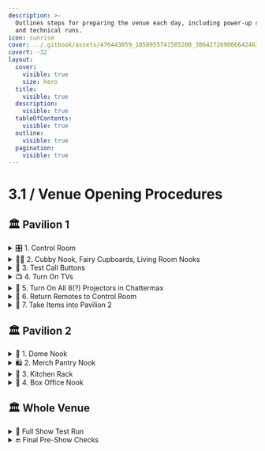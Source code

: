 ```yaml
---
description: >-
  Outlines steps for preparing the venue each day, including power-up sequences
  and technical runs.
icon: sunrise
cover: ../.gitbook/assets/476443859_1858955741585208_3064272690066424631_n.jpg
coverY: -32
layout:
  cover:
    visible: true
    size: hero
  title:
    visible: true
  description:
    visible: true
  tableOfContents:
    visible: true
  outline:
    visible: true
  pagination:
    visible: true
---
```


# 3.1 / Venue Opening Procedures

## 🏛 Pavilion 1

<details>

<summary>🎛️ 1. Control Room</summary>

* **Radios:**
  * Switch ON:
    * `CH2`: FOH / Box Office
    * `CH4`: Tech / Experience
* **Distros:**
  * Located in rack at far end of room
  * Switch **ON all breakers** on **all 3 distros**
* **Work Lighting:**
  * Via **Show Control OPS Panel** → `Technical > Lighting`
  * Activate:
    * `Pav1 Work`
    * `Pav2 Work`
* **CCTV + Show Control Panel:**
  * Turn TV ON with remote
  * Open `NX Witness` from desktop
    * Select `Experience` tab
*   **OPS Panel Setup on Experience Screen:**

    **Using "Show Control" Monitor**

1. Open OBS from desktop
2. Open **OPS panel** via:
   * `Show Touch` app **or**
   * `Winscript` → Tools → Show Touch → Select `OPS`
3. Confirm panel displays OBS and on NX Witness Experience screen
4. If not displaying:
   * Open Task Manager → End `OBS.exe` → Relaunch OBS

> 🖱 **TV Mouse**: Use the mouse labeled “TV” on desk.

</details>

<details>

<summary>🧚‍♀️ 2. Cubby Nook, Fairy Cupboards, Living Room Nooks</summary>

**Distros:**\
Turn ON all breakers



| Area                 | Elements Powered                                                                                                                                                                                                      |
| -------------------- | --------------------------------------------------------------------------------------------------------------------------------------------------------------------------------------------------------------------- |
| **Entrance**         | Sky Cyc, LX boxes, porch light, go photo                                                                                                                                                                              |
| **Entrance Hallway** | Niche LED strip light                                                                                                                                                                                                 |
| **Fairy Cupboards**  | Nook lights, fans, TVs _(manual power-on may be needed) Riverside -_ Use layout preset: `Fairy Cupboard Riv`                                                                                                          |
| **Living Rooms**     | LX boxes and TVs                                                                                                                                                                                                      |
| **Riv Cubby**        | Bottom distro in Riv Living Room Nook                                                                                                                                                                                 |
| **Mac Cubby**        | Bottom distro of Cub Nook                                                                                                                                                                                             |
| **Chattermax**       | <p>Breaker 1 on Aggreko distro powers LED dance floor </p><ul><li><strong>Control Room:</strong> Bottom shelf unit at entry</li></ul><ul><li><strong>Cubby Nook:</strong> Top of 2nd rack, far-right corner</li></ul> |

</details>

<details>

<summary>🔔 3. Test Call Buttons</summary>

* On **wall-mounted iPads** in each room
  * Press **Test Call**
* On Show Touch Panel:
  * Tap **"Received"**&#x20;

> 📝 _Must be completed before first show to clear messages and avoid confusion._

</details>

<details>

<summary>📺 4. Turn On TVs</summary>

**Remotes Needed:**

* TCL TV Remote
* Panasonic Projector Remote
* Prop remote

**🛋 Living Rooms – 3x TVs:**

* Select: HDMI 1
* Test Sprite box function using Prop Remote (behind TV):
  * Test Channels: 3, 4, 5, 6
  * Leave on Channel 2 (black screen for mock-off)
* Remote aim points:
  * Window TV: Aim at centre right
  * Prop TV: Aim at lower centre

⛺ **Cubby TVs – 4x per cubby:**

* Select: HDMI 1
* Remote aim points:
  * Throne Room: RHS behind panel gap around back of cubby panelling and wall
  * Prop TV: Slightly pull centre bottom-left purple panel, aim downward in gap
  * Chilli: Between panelling and wall on LHS or centre-left in porthole close to screen
  * Toilet: LHS above and behind toilet cubby paneling

🔇 Mute Chilli TV — unmute at \~8:30 AM (the audio loop is annoying)

**🛏 Bedrooms – 1x TV each:**

* Select: HDMI 4
* Remote aim point: Centre of window frame

</details>

<details>

<summary>🎥 5. Turn On All 8(?) Projectors in Chattermax</summary>



</details>

<details>

<summary>🔁 6. Return Remotes to Control Room</summary>



</details>

<details>

<summary>📱 7. Take Items into Pavilion 2</summary>

* iPad with **Show Touch OPS Panel** open
* **Tech MacBook**

</details>

## 🏛 Pavilion 2

<details>

<summary>🌠 1. Dome Nook</summary>

#### **Distros:**

* Turn ON: Work LX (Highbays) or Truss Lights (in Pav 2 Work mode) for Cleaning Team
* Turn ON: Indicated breakers on rack distros

> ⚙️ If calibrating: leave Dome LED OFF until calibration is complete

#### **Lighting:**

* **If not already on,**
  * In  ShowTouch OPS Panel → `Technical > Lighting` - Set to `Pav 2 Work`&#x20;

#### **Projectors:**

* **5x Dome Projectors**
  * Stand in centre of Dome and aim at each lens
* **7x Creek Projectors**

#### **Computers:**

* **Dome Monitor:**
  * Launch:
    * `Nestmap` (Dome projector program)
    * `Resolume` (Dome content playback)

> &#x20;⚙️ Shortcuts on desktop in `Dome PC Showfiles` box

* **Creek Monitor:**
  * Launch:
    * `MadMapper`
      * Ensure output set to `Fullscreen`
    * `Perform`

> ⚙️ Shortcuts on Creek \*is there info missing here?\*

#### Dome:

🔄 Rotate Dome content or mask as needed

* Floppy scene is to be centred between _exit archway_ and _Projector Plinth 5_

🔊 Test AV sync\
💡 Turn **ON Dome LED** after calibration

</details>

<details>

<summary>🛍️ 2. Merch Pantry Nook</summary>

**Distros:**

* Switch ON Breakers `9–11`
* Leave Breaker `12` OFF during show (Highbay LX)

</details>

<details>

<summary>🍦 3. Kitchen Rack</summary>

Turn ON if not already

* &#x20;**Ice Cream Shop TVs**
  * Displays menu and product image slideshow

</details>

<details>

<summary>🎫 4. Box Office Nook</summary>

**Turn ON**

* **External Box Office TV (Community Noticeboard):**
  * Displays postcard slideshow
* **Internal Box Office TV:**
  * Displays tourism + sponsor slideshow

- Both displays controlled by **BrightSign devices** with **Optisign** software
  * If blank screen:
    * Check Ethernet, HDMI, and 12V 1.5A power cables

* **Distros:**
  * Turn ON Box Office LX breakers
  * Turn ON all label indicated breakers

</details>

## 🏛 Whole Venue

<details>

<summary>🧪 Full Show Test Run</summary>

* Start show physically via **Living Room Button**
* Walk through each room:
  * Confirm lighting and audio cues firing correctly
  * **Test Red Buttons** in each Cubby&#x20;
    * Is audio and vision triggering?
  * Test **Gate + Shed Maglocks by**:
    * Physical press
    * Sequence triggered
    * Show Touch control
* **Also check:**
  * Chattermax triggers
  * Creek / Dome sequences

🔁 Ensure WHOLE sequence has played through seamlessly at least twice before first live show

🧯 Fix any issues before first live show and re-run until in working order

> ⚠️ _DO NOT_ press physical button within 10 minutes of first scheduled show
>
> &#x20;_- Button has been formatted to not trigger show again until 10 minute gap_

</details>

<details>

<summary>🔚 Final Pre-Show Checks</summary>

**Turn OFF highbay work Lights before first public show** ⚠️&#x20;

* **Pavilion 1:**&#x20;
  * First outside distro, left of Riverside emergency exit doors: Breaker `6`
* **Pavilion 2:**
  * &#x20;**Creek work lights:** Dome Nook distro  → `Work LX`
  * **Meet & Greet work lights:** Merch Nook: Rack distro → `Work LX`

#### **Foyer & Playground Audio:**

* Must be **ON** before doors open (how is this turned on/triggered?)

#### **Comms:**

* Notify **Experience + FOH on `Ch.4`** when Tech is ready
  * Alert team if show needs temporary hold due to technical issue

</details>

